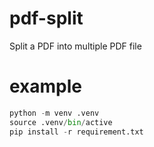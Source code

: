 # pdf-split
Split a PDF into multiple PDF file

# example

```python
python -m venv .venv
source .venv/bin/active
pip install -r requirement.txt
```